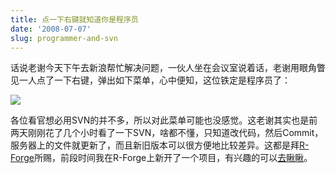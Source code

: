 ```yaml
---
title: 点一下右键就知道你是程序员
date: '2008-07-07'
slug: programmer-and-svn
---
```


话说老谢今天下午去新浪帮忙解决问题，一伙人坐在会议室说着话，老谢用眼角瞥见一人点了一下右键，弹出如下菜单，心中便知，这位铁定是程序员了：

![](https://db.yihui.name/imgur/ZFqtK.png)

各位看官想必用SVN的并不多，所以对此菜单可能也没感觉。这老谢其实也是前两天刚刚花了几个小时看了一下SVN，啥都不懂，只知道改代码，然后Commit，服务器上的文件就更新了，而且新旧版本可以很方便地比较差异。这都是拜[R-Forge](http://r-forge.r-project.org/)所赐，前段时间我在R-Forge上新开了一个项目，有兴趣的可以[去瞅瞅](http://r-forge.r-project.org/projects/animation/)。
